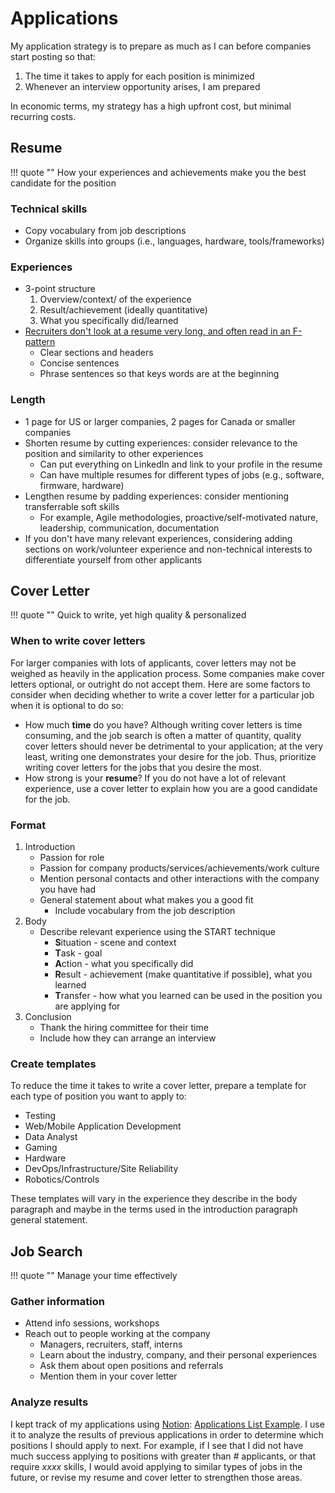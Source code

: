 # Applications

My application strategy is to prepare as much as I can before companies start posting so that:

1. The time it takes to apply for each position is minimized
2. Whenever an interview opportunity arises, I am prepared

In economic terms, my strategy has a high upfront cost, but minimal recurring costs.

## Resume

!!! quote ""
    How your experiences and achievements make you the best candidate for the position

### Technical skills

- Copy vocabulary from job descriptions
- Organize skills into groups (i.e., languages, hardware, tools/frameworks)

### Experiences

- 3-point structure
    1. Overview/context/ of the experience
    2. Result/achievement (ideally quantitative)
    3. What you specifically did/learned
- [Recruiters don't look at a resume very long, and often read in an F-pattern](https://www.hrdive.com/news/eye-tracking-study-shows-recruiters-look-at-resumes-for-7-seconds/541582/)
    - Clear sections and headers
    - Concise sentences
    - Phrase sentences so that keys words are at the beginning

### Length

- 1 page for US or larger companies, 2 pages for Canada or smaller companies
- Shorten resume by cutting experiences: consider relevance to the position and similarity to other experiences
    - Can put everything on LinkedIn and link to your profile in the resume
    - Can have multiple resumes for different types of jobs (e.g., software, firmware, hardware)
- Lengthen resume by padding experiences: consider mentioning transferrable soft skills
    - For example, Agile methodologies, proactive/self-motivated nature, leadership, communication, documentation
- If you don't have many relevant experiences, considering adding sections on work/volunteer experience and non-technical interests to differentiate yourself from other applicants

## Cover Letter

!!! quote ""
    Quick to write, yet high quality & personalized

### When to write cover letters

For larger companies with lots of applicants, cover letters may not be weighed as heavily in the application process.
Some companies make cover letters optional, or outright do not accept them.
Here are some factors to consider when deciding whether to write a cover letter for a particular job when it is optional
to do so:

- How much **time** do you have?
  Although writing cover letters is time consuming, and the job search is often a matter of quantity,
  quality cover letters should never be detrimental to your application; at the very least, writing one demonstrates
  your desire for the job. Thus, prioritize writing cover letters for the jobs that you desire the most.
- How strong is your **resume**?
  If you do not have a lot of relevant experience, use a cover letter to explain how you are a good candidate for the job.

### Format

1. Introduction
    - Passion for role
    - Passion for company products/services/achievements/work culture
    - Mention personal contacts and other interactions with the company you have had
    - General statement about what makes you a good fit
        - Include vocabulary from the job description
2. Body
    - Describe relevant experience using the START technique
        - **S**ituation - scene and context
        - **T**ask - goal
        - **A**ction - what you specifically did
        - **R**esult - achievement (make quantitative if possible), what you learned
        - **T**ransfer - how what you learned can be used in the position you are applying for
3. Conclusion
    - Thank the hiring committee for their time
    - Include how they can arrange an interview

### Create templates

To reduce the time it takes to write a cover letter,
prepare a template for each type of position you want to apply to:

- Testing
- Web/Mobile Application Development
- Data Analyst
- Gaming
- Hardware
- DevOps/Infrastructure/Site Reliability
- Robotics/Controls

These templates will vary in the experience they describe in the body paragraph
and maybe in the terms used in the introduction paragraph general statement.

## Job Search

!!! quote ""
    Manage your time effectively

### Gather information

- Attend info sessions, workshops
- Reach out to people working at the company
    - Managers, recruiters, staff, interns
    - Learn about the industry, company, and their personal experiences
    - Ask them about open positions and referrals
    - Mention them in your cover letter

### Analyze results

I kept track of my applications using [Notion](https://www.notion.so/help/guides/what-is-notion):
[Applications List Example](https://patrick5546.notion.site/7045ba417e5c43b3ad340f7f995779b4?v=50cd8dcbe9e2466b8c73f1bd9fa9772c).
I use it to analyze the results of previous applications in order to determine which positions I should apply to next.
For example, if I see that I did not have much success applying to positions with greater than *#* applicants,
or that require *xxxx* skills, I would avoid applying to similar types of jobs in the future,
or revise my resume and cover letter to strengthen those areas.

